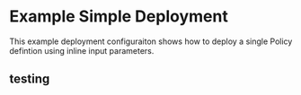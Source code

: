 # Example Simple Deployment

This example deployment configuraiton shows how to deploy a single Policy defintion using inline input parameters.

## testing